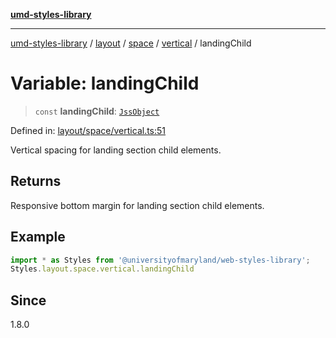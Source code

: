 [**umd-styles-library**](../../../../../../README.md)

***

[umd-styles-library](../../../../../../modules.md) / [layout](../../../../../README.md) / [space](../../../README.md) / [vertical](../README.md) / landingChild

# Variable: landingChild

> `const` **landingChild**: [`JssObject`](../../../../../../utilities/namespaces/transform/type-aliases/JssObject.md)

Defined in: [layout/space/vertical.ts:51](https://github.com/UMD-Digital/design-system/blob/8021d9898368f604bce452fe4dde6fae3a0578fd/packages/styles/source/layout/space/vertical.ts#L51)

Vertical spacing for landing section child elements.

## Returns

Responsive bottom margin for landing section child elements.

## Example

```typescript
import * as Styles from '@universityofmaryland/web-styles-library';
Styles.layout.space.vertical.landingChild
```

## Since

1.8.0
